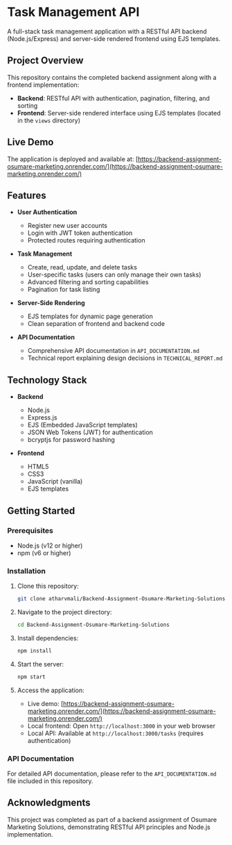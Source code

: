 # Task Management API

A full-stack task management application with a RESTful API backend (Node.js/Express) and server-side rendered frontend using EJS templates.

## Project Overview

This repository contains the completed backend assignment along with a frontend implementation:

- **Backend**: RESTful API with authentication, pagination, filtering, and sorting
- **Frontend**: Server-side rendered interface using EJS templates (located in the `views` directory)

## Live Demo

The application is deployed and available at:
[https://backend-assignment-osumare-marketing.onrender.com/](https://backend-assignment-osumare-marketing.onrender.com/)

## Features

- **User Authentication**
  - Register new user accounts
  - Login with JWT token authentication
  - Protected routes requiring authentication

- **Task Management**
  - Create, read, update, and delete tasks
  - User-specific tasks (users can only manage their own tasks)
  - Advanced filtering and sorting capabilities
  - Pagination for task listing

- **Server-Side Rendering**
  - EJS templates for dynamic page generation
  - Clean separation of frontend and backend code

- **API Documentation**
  - Comprehensive API documentation in `API_DOCUMENTATION.md`
  - Technical report explaining design decisions in `TECHNICAL_REPORT.md`

## Technology Stack

- **Backend**
  - Node.js
  - Express.js
  - EJS (Embedded JavaScript templates)
  - JSON Web Tokens (JWT) for authentication
  - bcryptjs for password hashing

- **Frontend**
  - HTML5
  - CSS3
  - JavaScript (vanilla)
  - EJS templates

## Getting Started

### Prerequisites

- Node.js (v12 or higher)
- npm (v6 or higher)

### Installation

1. Clone this repository:
   ```bash
   git clone atharvmali/Backend-Assignment-Osumare-Marketing-Solutions
   ```

2. Navigate to the project directory:
   ```bash
   cd Backend-Assignment-Osumare-Marketing-Solutions
   ```

3. Install dependencies:
   ```bash
   npm install
   ```

4. Start the server:
   ```bash
   npm start
   ```

5. Access the application:
   - Live demo: [https://backend-assignment-osumare-marketing.onrender.com/](https://backend-assignment-osumare-marketing.onrender.com/)
   - Local frontend: Open `http://localhost:3000` in your web browser
   - Local API: Available at `http://localhost:3000/tasks` (requires authentication)

### API Documentation

For detailed API documentation, please refer to the `API_DOCUMENTATION.md` file included in this repository.

## Acknowledgments

This project was completed as part of a backend assignment of Osumare Marketing Solutions, demonstrating RESTful API principles and Node.js implementation. 